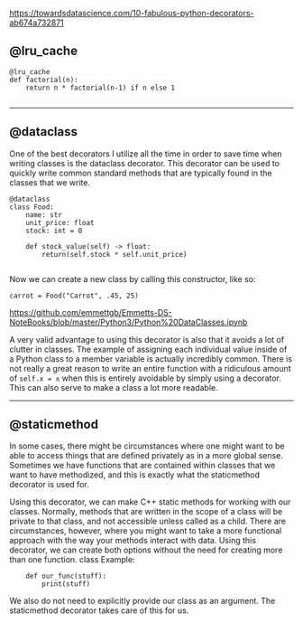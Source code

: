 https://towardsdatascience.com/10-fabulous-python-decorators-ab674a732871
## @lru_cache

```
@lru_cache
def factorial(n):
    return n * factorial(n-1) if n else 1
    
```

---

## @dataclass

One of the best decorators I utilize all the time in order to save time when writing classes is the dataclass decorator. This decorator can be used to quickly write common standard methods that are typically found in the classes that we write.

```
@dataclass
class Food:
    name: str
    unit_price: float
    stock: int = 0
        
    def stock_value(self) -> float:
        return(self.stock * self.unit_price)
        
```

Now we can create a new class by calling this constructor, like so:

`carrot = Food("Carrot", .45, 25)
`

https://github.com/emmettgb/Emmetts-DS-NoteBooks/blob/master/Python3/Python%20DataClasses.ipynb

A very valid advantage to using this decorator is also that it avoids a lot of clutter in classes. The example of assigning each individual value inside of a Python class to a member variable is actually incredibly common. There is not really a great reason to write an entire function with a ridiculous amount of `self.x = x` when this is entirely avoidable by simply using a decorator. This can also serve to make a class a lot more readable.


---

## @staticmethod

In some cases, there might be circumstances where one might want to be able to access things that are defined privately as in a more global sense. Sometimes we have functions that are contained within classes that we want to have methodized, and this is exactly what the staticmethod decorator is used for.

Using this decorator, we can make C++ static methods for working with our classes. Normally, methods that are written in the scope of a class will be private to that class, and not accessible unless called as a child. There are circumstances, however, where you might want to take a more functional approach with the way your methods interact with data. Using this decorator, we can create both options without the need for creating more than one function.
class Example:

```   @staticmethod
    def our_func(stuff):
        print(stuff)
```

We also do not need to explicitly provide our class as an argument. The staticmethod decorator takes care of this for us.

